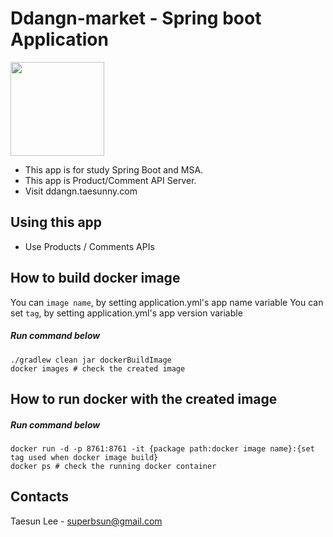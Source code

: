 
# Ddangn-market - Spring boot Application

<img src="https://miro.medium.com/max/700/1*InTRJNvyco3ZAjYdiKYmzw.jpeg" width="150">

- This app is for study Spring Boot and MSA.
- This app is Product/Comment API Server.
- Visit ddangn.taesunny.com

## Using this app
- Use Products / Comments APIs

## How to build docker image
You can `image name`, by setting application.yml's app name variable
You can set `tag`, by setting application.yml's app version variable
##### Run command below
```
./gradlew clean jar dockerBuildImage
docker images # check the created image
```

## How to run docker with the created image

##### Run command below
```
docker run -d -p 8761:8761 -it {package path:docker image name}:{set tag used when docker image build}  
docker ps # check the running docker container
```

## Contacts

Taesun Lee - superbsun@gmail.com
